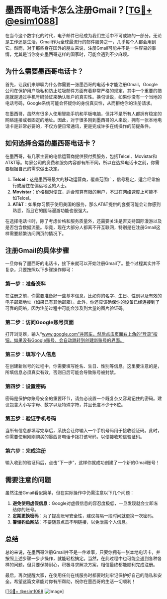 # 墨西哥电话卡怎么注册Gmail？[[TG💪+ @esim1088](https://t.me/s/esim1088)]

在当今这个数字化的时代，电子邮件已经成为我们生活中不可或缺的一部分。无论是工作还是生活，Gmail作为全球最流行的邮件服务之一，几乎每个人都会用到它。然而，对于那些身在国外的朋友来说，注册Gmail可能并不是一件容易的事情，尤其是当你身处墨西哥这样的国家时，可能会遇到不少麻烦。

## 为什么需要墨西哥电话卡？

首先，让我们来聊聊为什么你需要一张墨西哥的电话卡才能注册Gmail。Google公司在保护用户隐私和防止垃圾邮件方面有着非常严格的规定，其中一个重要的措施就是通过手机号码验证来确认账户的真实性。换句话说，如果你没有一个当地的电话号码，Google系统可能会怀疑你的身份真实性，从而拒绝你的注册请求。

在墨西哥，虽然有很多人使用智能手机和平板电脑，但并不是所有人都拥有稳定的网络连接或者固定的地址。因此，对于很多刚到墨西哥的人来说，拥有一张本地电话卡是非常必要的，不仅方便日常通讯，更是完成许多在线操作的前提条件。

## 如何选择合适的墨西哥电话卡？

在墨西哥，有几家主要的电信运营商提供预付费服务，包括Telcel、Movistar和AT&T等。每家公司的资费和服务内容都有所不同，所以在选择电话卡之前，你需要根据自己的需求做出决定。

1. **Telcel**：这是墨西哥最大的移动运营商，覆盖范围广，信号稳定，适合经常旅行或居住在偏远地区的人士。
2. **Movistar**：价格相对便宜，适合预算有限的用户，不过在网络速度上可能不如Telcel。
3. **AT&T**：如果你习惯于使用美国的服务，那么AT&T提供的套餐可能会让你感到熟悉，而且它的国际漫游功能也很强大。

在选择电话卡时，除了考虑价格和服务质量外，还需要关注是否支持国际漫游以及是否包含数据流量。毕竟，现在大部分人都离不开互联网，特别是在注册Gmail这样需要频繁访问网页的情况下。

## 注册Gmail的具体步骤

一旦你有了墨西哥的电话卡，接下来就可以开始注册Gmail了。整个过程其实并不复杂，只要按照以下步骤操作即可：

### 第一步：准备资料

在注册之前，你需要准备好一些基本信息，比如你的名字、生日、性别以及有效的电子邮箱地址（如果已有其他邮箱）。此外，你还应该确保你的设备已经连接到了可靠的网络，因为注册过程中可能会涉及到大量的图片验证码。

### 第二步：访问Google账号页面

打开浏览器，输入“www.google.com”并回车，然后点击页面右上角的“登录”按钮。如果没有Google账号，会自动跳转到创建新账号的界面。

### 第三步：填写个人信息

在创建新账号的过程中，你需要填写姓名、生日、性别等信息。这里要注意的是，所填信息必须真实有效，否则日后可能会导致账号被封禁。

### 第四步：设置密码

密码是保护你账号安全的重要环节，请务必设置一个既复杂又容易记住的密码。建议包含大小写字母、数字以及特殊字符，并且长度不少于8位。

### 第五步：验证手机号码

当所有信息都填写完毕后，系统会让你输入一个手机号码用于接收验证码。此时，你需要使用刚刚购买的墨西哥电话卡拨打该号码，以便接收短信验证码。

### 第六步：完成注册

输入收到的验证码后，点击“下一步”，这样你就成功创建了一个新的Gmail账号！

## 需要注意的问题

虽然注册Gmail看似简单，但在实际操作中仍需注意以下几个问题：

1. **避免使用虚假信息**：Google对虚假信息的容忍度极低，一旦发现就会立即冻结你的账号。
2. **定期更换密码**：为了提高账号安全性，建议每隔一段时间就更换一次密码。
3. **警惕钓鱼网站**：不要随意点击不明链接，以免泄露个人信息。

## 总结

总的来说，在墨西哥注册Gmail并不是一件难事，只要你拥有一张本地电话卡，并按照上述步骤一步步操作，就能轻松搞定。当然，在此过程中也可能会遇到各种各样的问题，但只要保持耐心，积极寻求解决方案，相信最终都能顺利完成注册。

最后，再次提醒大家，在使用任何在线服务时都要时刻牢记保护好自己的隐私和安全。希望这篇文章能对你有所帮助，祝你在墨西哥的生活一切顺利！

[[TG💪+ @esim1088](https://t.me/s/esim1088) ![Image](https://i.postimg.cc/4NQfJmqS/Snipaste-2025-05-13-00-14-12.png)]